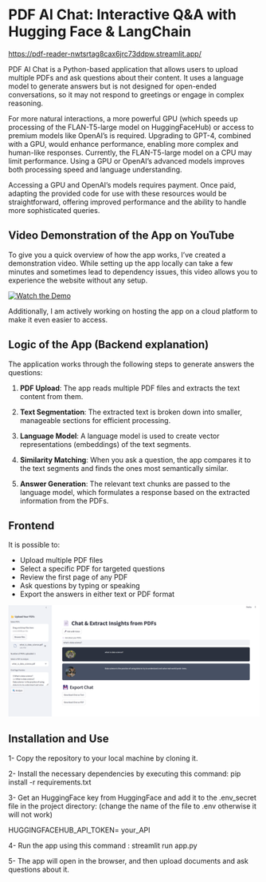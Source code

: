 # PDF AI Chat: Interactive Q&A with Hugging Face & LangChain

https://pdf-reader-nwtsrtag8cax6jrc73ddpw.streamlit.app/

PDF AI Chat is a Python-based application that allows users to upload multiple PDFs and ask questions about their content. It uses a language model to generate answers but is not designed for open-ended conversations, so it may not respond to greetings or engage in complex reasoning.

For more natural interactions, a more powerful GPU (which speeds up processing of the FLAN-T5-large model on HuggingFaceHub) or access to premium models like OpenAI’s is required. Upgrading to GPT-4, combined with a GPU, would enhance performance, enabling more complex and human-like responses. Currently, the FLAN-T5-large model on a CPU may limit performance. Using a GPU or OpenAI’s advanced models improves both processing speed and language understanding.

Accessing a GPU and OpenAI’s models requires payment. Once paid, adapting the provided code for use with these resources would be straightforward, offering improved performance and the ability to handle more sophisticated queries.

## Video Demonstration of the App on YouTube

To give you a quick overview of how the app works, I’ve created a demonstration video. While setting up the app locally can take a few minutes and sometimes lead to dependency issues, this video allows you to experience the website without any setup.

[![Watch the Demo](https://img.youtube.com/vi/R_fUTYp4lJ8/0.jpg)](https://www.youtube.com/watch?v=R_fUTYp4lJ8)

Additionally, I am actively working on hosting the app on a cloud platform to make it even easier to access.

## Logic of the App (Backend explanation)

The application works through the following steps to generate answers the questions:

1. **PDF Upload**: The app reads multiple PDF files and extracts the text content from them.

2. **Text Segmentation**: The extracted text is broken down into smaller, manageable sections for efficient processing.

3. **Language Model**: A language model is used to create vector representations (embeddings) of the text segments.

4. **Similarity Matching**: When you ask a question, the app compares it to the text segments and finds the ones most semantically similar.

5. **Answer Generation**: The relevant text chunks are passed to the language model, which formulates a response based on the extracted information from the PDFs.

## Frontend

It is possible to:

- Upload multiple PDF files
- Select a specific PDF for targeted questions
- Review the first page of any PDF
- Ask questions by typing or speaking
- Export the answers in either text or PDF format

![Example Image](images/ChatbotFrontend.png)

## Installation and Use

1- Copy the repository to your local machine by cloning it.

2- Install the necessary dependencies by executing this command: pip install -r requirements.txt

3- Get an HuggingFace key from HuggingFace and add it to the .env_secret file in the project directory: (change the name of the file to .env otherwise it will not work)

HUGGINGFACEHUB_API_TOKEN= your_API

4- Run the app using this command : streamlit run app.py

5- The app will open in the browser, and then upload documents and ask questions about it.








